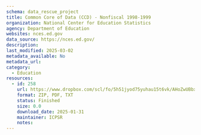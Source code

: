```yaml
---
schema: data_rescue_project 
title: Common Core of Data (CCD) - Nonfiscal 1998-1999
organization: National Center for Education Statistics
agency: Department of Education
websites: nces.ed.gov
data_source: https://nces.ed.gov/
description: 
last_modified: 2025-03-02
metadata_available: No
metadata_url: 
category:
  - Education 
resources:
  - id: 258
    url: https://www.dropbox.com/scl/fo/5h51jyod75yuhau15t6vk/AHoZwUBbx4FhEHYGbg_TPZI?rlkey=35hzduf2f89f9pfvm7pm9hmrd&dl=0
    format: ZIP, PDF, TXT
    status: Finished
    size: 0.0
    download_date: 2025-01-31
    maintainer: ICPSR
    notes: 
---
```

